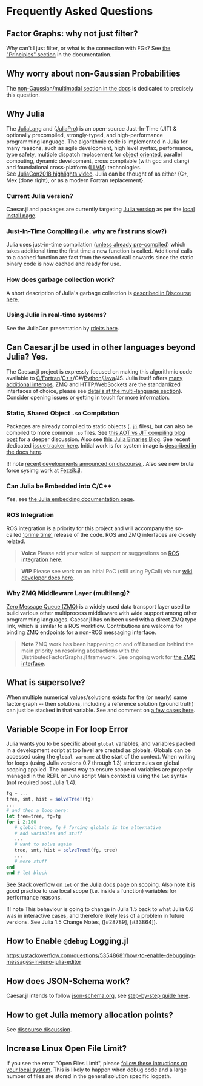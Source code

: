 # Frequently Asked Questions

## Factor Graphs: why not just filter? 

Why can't I just filter, or what is the connection with FGs? See [the "Principles" section](https://juliarobotics.org/Caesar.jl/latest/principles/filterCorrespondence/) in the documentation. 

## Why worry about non-Gaussian Probabilities

The [non-Gaussian/multimodal section in the docs](https://juliarobotics.org/Caesar.jl/latest/concepts/concepts/#Why/Where-does-non-Gaussian-data-come-from?-1) is dedicated to precisely this question.

## Why Julia
The [JuliaLang](https://julialang.org/) and ([JuliaPro](https://juliacomputing.com/)) is an open-source Just-In-Time (JIT) & optionally precompiled, strongly-typed, and high-performance programming language.
The algorithmic code is implemented in Julia for many reasons, such as agile development, high level syntax, performance, type safety, multiple dispatch replacement for [object oriented](https://invenia.github.io/blog/2019/10/30/julialang-features-part-1/), parallel computing, dynamic development, cross compilable (with gcc and clang) and foundational cross-platform ([LLVM](http:///www.llvm.org)) technologies.  
See [JuliaCon2018 highlights video](https://www.youtube.com/watch?v=baR02tlea5Y).  Julia can be thought of as either {C+, Mex (done right), or as a modern Fortran replacement}.

### Current Julia version?
Caesar.jl and packages are currently targeting [Julia version](https://julialang.org/downloads/) as per the [local install page](https://juliarobotics.org/Caesar.jl/latest/installation_environment/).

### Just-In-Time Compiling (i.e. why are first runs slow?)
Julia uses just-in-time compilation ([unless already pre-compiled](https://stackoverflow.com/questions/40116045/why-is-julia-taking-a-long-time-on-the-first-call-into-my-module))
 which takes additional time the first time a new function is called. Additional calls to a cached function are fast from the second call onwards since the static binary code is now cached and ready for use.

### How does garbage collection work?

A short description of Julia's garbage collection is [described in Discourse here](https://discourse.julialang.org/t/details-about-julias-garbage-collector-reference-counting/18021/3).

### Using Julia in real-time systems?

See the JuliaCon presentation by [rdeits here](https://www.youtube.com/watch?v=dmWQtI3DFFo).

## Can Caesar.jl be used in other languages beyond Julia? Yes.
The Caesar.jl project is expressly focused on making this algorithmic code available to [C/Fortran](https://docs.julialang.org/en/v1/manual/calling-c-and-fortran-code/)/[C++](https://juliacomputing.com/blog/2017/12/01/cxx-and-cxxwrap-intro.html)/C#/[Python](https://github.com/JuliaPy/PyCall.jl)/[Java](https://github.com/JuliaInterop/JavaCall.jl)/JS.  Julia itself offers [many additional interops](https://github.com/JuliaInterop).  ZMQ and HTTP/WebSockets are the standardized interfaces of choice, please see [details at the multi-language section](https://www.juliarobotics.org/Caesar.jl/latest/concepts/multilang/)).  Consider opening issues or getting in touch for more information.

### Static, Shared Object `.so` Compilation

Packages are already compiled to static objects (`.ji` files), but can also be compiled to more common `.so` files.  See [this AOT vs JIT compiling blog post](https://juliacomputing.com/blog/2016/02/09/static-julia.html) for a deeper discussion.  Also see [this Julia Binaries Blog](https://medium.com/@sdanisch/compiling-julia-binaries-ddd6d4e0caf4).  See recent dedicated [issue tracker here](https://github.com/JuliaRobotics/RoME.jl/issues/288).  Initial work is for system image is [described in the docs here](https://juliarobotics.org/Caesar.jl/latest/installation_environment/#Ahead-Of-Time-Compile-RoME.so-1).

!!! note
    [recent developments announced on discourse.](https://discourse.julialang.org/t/ann-packagecompiler-with-incremental-system-images/20489).  Also see new brute force sysimg work at [Fezzik.jl](https://github.com/TsurHerman/Fezzik).

### Can Julia be Embedded into C/C++
Yes, see [the Julia embedding documentation page](https://docs.julialang.org/en/v1/manual/embedding/index.html).

### ROS Integration
ROS integration is a priority for this project and will accompany the so-called ['prime time'](https://github.com/JuliaRobotics/RoME.jl/issues/147) release of the code.  ROS and ZMQ interfaces are closely related.

> **Voice** Please add your voice of support or suggestions on [ROS integration here](https://github.com/JuliaRobotics/Caesar.jl/issues/227).

> **WIP** Please see work on an initial PoC (still using PyCall) via our [wiki developer docs here](https://github.com/JuliaRobotics/Caesar.jl/wiki/ROS-PoC).

### Why ZMQ Middleware Layer (multilang)?
[Zero Message Queue (ZMQ)](https://zeromq.org/) is a widely used data transport layer used to build various other multiprocess middleware with wide support among other programming languages.  Caesar.jl has on been used with a direct ZMQ type link, which is similar to a ROS workflow.  Contributions are welcome for binding ZMQ endpoints for a non-ROS messaging interface.

> **Note** ZMQ work has been happening on and off based on behind the main priority on resolving abstractions with the DistributedFactorGraphs.jl framework.  See ongoing work for [the ZMQ interface](https://www.juliarobotics.org/Caesar.jl/latest/concepts/multilang/#ZMQ-Messaging-Interface-1).

## What is supersolve?

When multiple numerical values/solutions exists for the (or nearly) same factor graph -- then solutions, including a reference solution (ground truth) can just be stacked in that variable.  See and comment on [a few cases here](https://github.com/JuliaRobotics/DistributedFactorGraphs.jl/issues/182#issuecomment-545979307).

## Variable Scope in For loop Error
Julia wants you to be specific about `global` variables, and variables packed in a development script at top level are created as globals.  Globals can be accessed using the `global varname` at the start of the context.  When writing for loops (using Julia versions 0.7 through 1.3) stricter rules on global scoping applied.  The purest way to ensure scope of variables are properly managed in the REPL or Juno script Main context is using the `let` syntax (not required post Julia 1.4).
```julia
fg = ...
tree, smt, hist = solveTree!(fg)
...
# and then a loop here:
let tree=tree, fg=fg
for i 2:100
   # global tree, fg # forcing globals is the alternative
   # add variables and stuff
   ...
   # want to solve again
   tree, smt, hist = solveTree!(fg, tree)
   ...
   # more stuff
end
end # let block
```
[See Stack overflow on `let`](https://stackoverflow.com/questions/51930537/scope-of-variables-in-julia) or [the Julia docs page on scoping](https://docs.julialang.org/en/v1/manual/variables-and-scoping/index.html).  Also note it is good practice to use local scope (i.e. inside a function) variables for performance reasons.

!!! note
    This behaviour is going to change in Julia 1.5 back to what Julia 0.6 was in interactive cases, and therefore likely less of a problem in future versions.  See Julia 1.5 Change Notes, ([#28789], [#33864]).

## How to Enable `@debug` Logging.jl

https://stackoverflow.com/questions/53548681/how-to-enable-debugging-messages-in-juno-julia-editor

## How does JSON-Schema work?

Caesar.jl intends to follow [json-schema.org](http://www.json-schema.org), see [step-by-step guide here](https://json-schema.org/learn/getting-started-step-by-step.html).

## How to get Julia memory allocation points?

See [discourse discussion](https://discourse.julialang.org/t/way-to-show-where-memory-allocations-occur/2161/3).

## Increase Linux Open File Limit?

If you see the error "Open Files Limit", please [follow these intructions on your local system](https://easyengine.io/tutorials/linux/increase-open-files-limit/).  This is likely to happen when debug code and a large number of files are stored in the general solution specific logpath.
